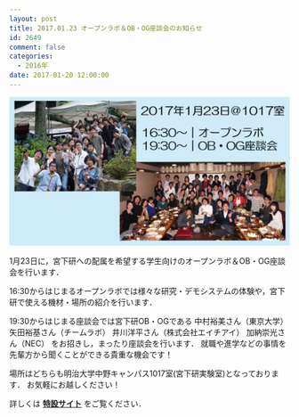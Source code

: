 ```yaml
---
layout: post
title: 2017.01.23 オープンラボ＆OB・OG座談会のお知らせ
id: 2649
comment: false
categories:
  - 2016年
date: 2017-01-20 12:00:00
---
```


![20170123,オープンラボ](/wp-content/uploads/2017/01/20170123オープンラボ.jpg)

1月23日に，宮下研への配属を希望する学生向けのオープンラボ＆OB・OG座談会を行います．

16:30からはじまるオープンラボでは様々な研究・デモシステムの体験や，宮下研で使える機材・場所の紹介を行います．

19:30からはじまる座談会では宮下研OB・OGである
中村裕美さん（東京大学）
矢田裕基さん（チームラボ）
井川洋平さん（株式会社エイチアイ）
加納崇光さん（NEC）
をお招きし，まったり座談会を行います．
就職や進学などの事情を先輩方から聞くことができる貴重な機会です！

場所はどちらも明治大学中野キャンパス1017室(宮下研実験室)となっております．
お気軽にお越しください！

詳しくは **[特設サイト](https://event.miyashita.com/%E3%82%AA%E3%83%BC%E3%83%97%E3%83%B3%E3%83%A9%E3%83%9C/2017/)** をご覧ください．
